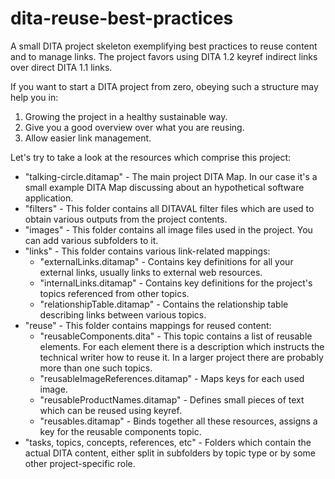 # dita-reuse-best-practices
A small DITA project skeleton exemplifying best practices to reuse content and to manage links. The project favors using DITA 1.2 keyref indirect links over direct DITA 1.1 links.

If you want to start a DITA project from zero, obeying such a structure may help you in:

1. Growing the project in a healthy sustainable way.
2. Give you a good overview over what you are reusing. 
3. Allow easier link management.

Let's try to take a look at the resources which comprise this project:

- "talking-circle.ditamap" - The main project DITA Map. In our case it's a small example DITA Map discussing about an hypothetical software application.
- "filters" - This folder contains all DITAVAL filter files which are used to obtain various outputs from the project contents. 
- "images" - This folder contains all image files used in the project. You can add various subfolders to it.  
- "links" - This folder contains various link-related mappings: 
     - "externalLinks.ditamap" - Contains key definitions for all your external links, usually links to external web resources.
     - "internalLinks.ditamap" - Contains key definitions for the project's topics referenced from other topics.
     - "relationshipTable.ditamap" - Contains the relationship table describing links between various topics.
- "reuse" - This folder contains mappings for reused content:
    - "reusableComponents.dita" - This topic contains a list of reusable elements. For each element there is a description which instructs the technical writer how to reuse it. In a larger project there are probably more than one such topics.
    - "reusableImageReferences.ditamap" - Maps keys for each used image.
    - "reusableProductNames.ditamap" - Defines small pieces of text which can be reused using keyref.
    - "reusables.ditamap" - Binds together all these resources, assigns a key for the reusable components topic. 
- "tasks, topics, concepts, references, etc" - Folders which contain the actual DITA content, either split in subfolders by topic type or by some other project-specific role.

